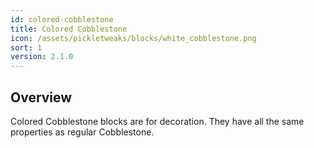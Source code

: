 ```yaml
---
id: colored-cobblestone
title: Colored Cobblestone
icon: /assets/pickletweaks/blocks/white_cobblestone.png
sort: 1
version: 2.1.0
---
```


## Overview

Colored Cobblestone blocks are for decoration. They have all the same properties as regular Cobblestone.
